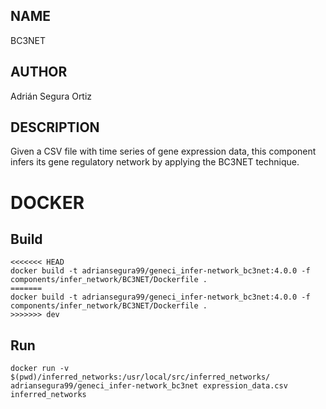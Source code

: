 ## NAME

BC3NET

## AUTHOR

Adrián Segura Ortiz

## DESCRIPTION

Given a CSV file with time series of gene expression data, this component infers its gene regulatory network by applying the BC3NET technique.

# DOCKER

## Build

```
<<<<<<< HEAD
docker build -t adriansegura99/geneci_infer-network_bc3net:4.0.0 -f components/infer_network/BC3NET/Dockerfile .
=======
docker build -t adriansegura99/geneci_infer-network_bc3net:4.0.0 -f components/infer_network/BC3NET/Dockerfile .
>>>>>>> dev
```

## Run

```
docker run -v $(pwd)/inferred_networks:/usr/local/src/inferred_networks/ adriansegura99/geneci_infer-network_bc3net expression_data.csv inferred_networks
```
